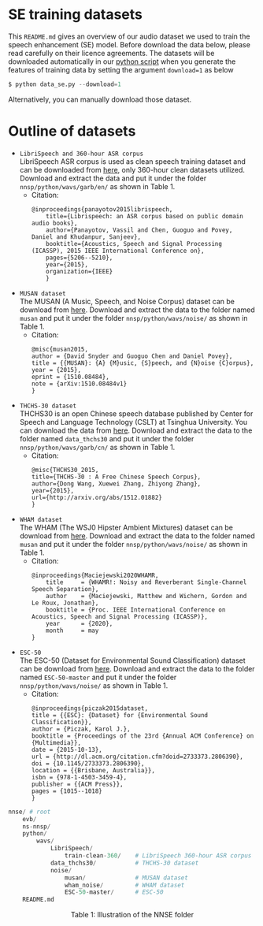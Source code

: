 # SE training datasets
This `README.md` gives an overview of our audio dataset we used to train the speech enhancement (SE) model. 
Before download the data below, please read carefully on their licence agreements.
The datasets will be downloaded automatically in our [python script](../python/data_se.py) when you generate the features of training data by setting the argument `download=1` as below
```python
$ python data_se.py --download=1
```
Alternatively, you can manually download those dataset.
# Outline of datasets
- `LibriSpeech and 360-hour ASR corpus` \
LibriSpeech ASR corpus is used as clean speech training dataset and can be downloaded from  [here](https://www.openslr.org/resources/12/train-clean-360.tar.gz), only 360-hour clean datasets utilized.
Download and extract the data and put it under the folder `nnsp/python/wavs/garb/en/` as shown in Table 1.
    - Citation:
        ```
        @inproceedings{panayotov2015librispeech,
            title={Librispeech: an ASR corpus based on public domain audio books},
            author={Panayotov, Vassil and Chen, Guoguo and Povey, Daniel and Khudanpur, Sanjeev},
            booktitle={Acoustics, Speech and Signal Processing (ICASSP), 2015 IEEE International Conference on},
            pages={5206--5210},
            year={2015},
            organization={IEEE}
            }
        ```
- `MUSAN dataset` \
The MUSAN (A Music, Speech, and Noise Corpus) dataset can be download from [here](
http://www.openslr.org/17/). 
Download and extract the data to the folder named `musan` and put it under the folder `nnsp/python/wavs/noise/` as shown in Table 1.
    - Citation:
        ```
        @misc{musan2015,
        author = {David Snyder and Guoguo Chen and Daniel Povey},
        title = {{MUSAN}: {A} {M}usic, {S}peech, and {N}oise {C}orpus},
        year = {2015},
        eprint = {1510.08484},
        note = {arXiv:1510.08484v1}
        }
        ```
- `THCHS-30 dataset` \
THCHS30 is an open Chinese speech database published by Center for Speech and Language Technology (CSLT) at Tsinghua University. You can download the data from [here](
https://www.openslr.org/resources/18/data_thchs30.tgz).
Download and extract the data to the folder named `data_thchs30` and put it under the folder `nnsp/python/wavs/garb/cn/` as shown in Table 1.
    - Citation:
        ```
        @misc{THCHS30_2015,
        title={THCHS-30 : A Free Chinese Speech Corpus},
        author={Dong Wang, Xuewei Zhang, Zhiyong Zhang},
        year={2015},
        url={http://arxiv.org/abs/1512.01882}
        }
        ```
- `WHAM dataset` \
The WHAM (The WSJ0 Hipster Ambient Mixtures) dataset can be download from [here](
https://wham.whisper.ai/). 
Download and extract the data to the folder named `musan` and put it under the folder `nnsp/python/wavs/noise/` as shown in Table 1.
    - Citation:
        ```
        @inproceedings{Maciejewski2020WHAMR,
            title     = {WHAMR!: Noisy and Reverberant Single-Channel Speech Separation},
            author    = {Maciejewski, Matthew and Wichern, Gordon and Le Roux, Jonathan},
            booktitle = {Proc. IEEE International Conference on Acoustics, Speech and Signal Processing (ICASSP)},
            year      = {2020},
            month     = may
        }
        ```
- `ESC-50` \
The ESC-50 (Dataset for Environmental Sound Classification) dataset can be download from [here](
https://github.com/karoldvl/ESC-50/archive/master.zip). 
Download and extract the data to the folder named `ESC-50-master` and put it under the folder `nnsp/python/wavs/noise/` as shown in Table 1.
    - Citation:
        ```
        @inproceedings{piczak2015dataset,
        title = {{ESC}: {Dataset} for {Environmental Sound Classification}},
        author = {Piczak, Karol J.},
        booktitle = {Proceedings of the 23rd {Annual ACM Conference} on {Multimedia}},
        date = {2015-10-13},
        url = {http://dl.acm.org/citation.cfm?doid=2733373.2806390},
        doi = {10.1145/2733373.2806390},
        location = {{Brisbane, Australia}},
        isbn = {978-1-4503-3459-4},
        publisher = {{ACM Press}},
        pages = {1015--1018}
        }
        ```
```py
nnse/ # root 
    evb/ 
    ns-nnsp/  
    python/   
        wavs/
            LibriSpeech/
                train-clean-360/    # LibriSpeech 360-hour ASR corpus
            data_thchs30/           # THCHS-30 dataset
            noise/
                musan/              # MUSAN dataset
                wham_noise/         # WHAM dataset
                ESC-50-master/      # ESC-50
    README.md 
```
<p align="center">
  Table 1: Illustration of the NNSE folder
</p>

